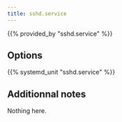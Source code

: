 ```yaml
---
title: sshd.service
---
```


{{% provided_by "sshd.service" %}}

## Options

{{% systemd_unit "sshd.service" %}}

## Additionnal notes

Nothing here.